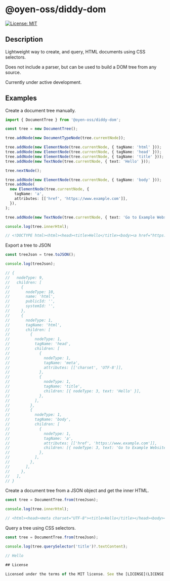 # @oyen-oss/diddy-dom

[![License: MIT](https://img.shields.io/badge/License-MIT-green.svg)](https://opensource.org/licenses/MIT)

## Description

Lightweight way to create, and query, HTML documents using CSS selectors.

Does not include a parser, but can be used to build a DOM tree from any source.

Currently under active development.

## Examples

Create a document tree manually.

```typescript
import { DocumentTree } from '@oyen-oss/diddy-dom';

const tree = new DocumentTree();

tree.addNode(new DocumentTypeNode(tree.currentNode));

tree.addNode(new ElementNode(tree.currentNode, { tagName: 'html' }));
tree.addNode(new ElementNode(tree.currentNode, { tagName: 'head' }));
tree.addNode(new ElementNode(tree.currentNode, { tagName: 'title' }));
tree.addNode(new TextNode(tree.currentNode, { text: 'Hello' }));

tree.nextNode();

tree.addNode(new ElementNode(tree.currentNode, { tagName: 'body' }));
tree.addNode(
  new ElementNode(tree.currentNode, {
    tagName: 'a',
    attributes: [['href', 'https://www.example.com']],
  }),
);

tree.addNode(new TextNode(tree.currentNode, { text: 'Go to Example Website' }));

console.log(tree.innerHtml);

// <!DOCTYPE html><html><head><title>Hello</title><body><a href="https://www.example.com">Go to Example Website</a></body></head></html>
```

Export a tree to JSON

```typescript
const treeJson = tree.toJSON();

console.log(treeJson);

// {
//   nodeType: 9,
//   children: [
//     {
//       nodeType: 10,
//       name: 'html',
//       publicId: '',
//       systemId: '',
//     },
//     {
//       nodeType: 1,
//       tagName: 'html',
//       children: [
//         {
//           nodeType: 1,
//           tagName: 'head',
//           children: [
//             {
//               nodeType: 1,
//               tagName: 'meta',
//               attributes: [['charset', 'UTF-8']],
//             },
//             {
//               nodeType: 1,
//               tagName: 'title',
//               children: [{ nodeType: 3, text: 'Hello' }],
//             },
//           ],
//         },
//         {
//           nodeType: 1,
//           tagName: 'body',
//           children: [
//             {
//               nodeType: 1,
//               tagName: 'a',
//               attributes: [['href', 'https://www.example.com']],
//               children: [{ nodeType: 3, text: 'Go to Example Website' }],
//             },
//           ],
//         },
//       ],
//     },
//   ],
// }
```

Create a document tree from a JSON object and get the inner HTML.

```typescript
const tree = DocumentTree.from(treeJson);

console.log(tree.innerHtml);

// <html><head><meta charset="UTF-8"><title>Hello</title></head><body><a href="https://www.example.com">Go to Example Website</a></body></html>
```

Query a tree using CSS selectors.

```typescript
const tree = DocumentTree.from(treeJson);

console.log(tree.querySelector('title')?.textContent);

// Hello

## License

Licensed under the terms of the MIT license. See the [LICENSE](LICENSE.md) file for more details.
```
